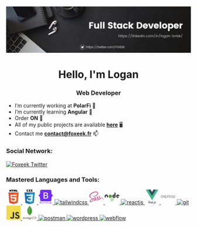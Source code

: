 <p align="center"> 
    <a href="https://twitter.com/F0XEEK" target="_blank">
        <img src="images/banner.png" alt="FullStack" />
    </a> 
</p>

<h1 align="center">Hello, I'm Logan</h1>
<h3 align="center">Web Developer</h3>

<ul>
    <li>I’m currently working at <strong>PolarFi</strong> 🔭</li>
    <li>I’m currently learning <strong>Angular</strong> 🌱</li>
    <li>Order <strong>ON</strong> 👯</li>
    <li>All of my public projects are available <a href="https://github.com/Fooxeek?tab=repositories"><strong>here</strong></a> 🖥️</li>
    <li>Contact me <a href="mailto:contact@foxeek.fr"><strong>contact@foxeek.fr</strong></a> 📫</li>
</ul>

<h3 align="left">Social Network:</h3>
<p align="left">
    <a href="https://twitter.com/F0XEEK" target="_blank">
        <img align="center" src="https://www.vectorlogo.zone/logos/twitter/twitter-tile.svg" alt="Foxeek Twitter" height="40" width="40" />
    </a>
</p>

<h3 align="left">Mastered Languages and Tools:</h3>
<p align="left"> 
    <a href="https://www.w3.org/html/" target="_blank" rel="noreferrer"> 
        <img src="https://raw.githubusercontent.com/devicons/devicon/master/icons/html5/html5-original-wordmark.svg" alt="html5" width="40" height="40"/> 
    </a>
    <a href="https://www.w3schools.com/css/" target="_blank" rel="noreferrer">
        <img src="https://raw.githubusercontent.com/devicons/devicon/master/icons/css3/css3-original-wordmark.svg" alt="css3" width="40" height="40"/> 
    </a>  
    <a href="https://getbootstrap.com" target="_blank" rel="noreferrer"> 
        <img src="https://raw.githubusercontent.com/devicons/devicon/master/icons/bootstrap/bootstrap-plain-wordmark.svg" alt="bootstrap" width="40" height="40"/>
    </a>
        <a href="https://tailwindcss.com/" target="_blank" rel="noreferrer"> 
        <img src="https://www.vectorlogo.zone/logos/tailwindcss/tailwindcss-icon.svg" alt="tailwindcss" width="40" height="40"/>
    </a>
    <a href="https://sass-lang.com" target="_blank" rel="noreferrer"> 
        <img src="https://raw.githubusercontent.com/devicons/devicon/master/icons/sass/sass-original.svg" alt="sass" width="40" height="40"/> 
    </a> 
        <a href="https://nodejs.org" target="_blank" rel="noreferrer"> 
        <img src="https://raw.githubusercontent.com/devicons/devicon/master/icons/nodejs/nodejs-original-wordmark.svg" alt="nodejs" width="40" height="40"/> 
    </a> 
    <a href="https://react.dev/" target="_blank" rel="noreferrer"> 
        <img src="https://www.vectorlogo.zone/logos/reactjs/reactjs-icon.svg" alt="reactjs" width="40" height="40"/> 
    </a> 
    <a href="https://vuejs.org/" target="_blank" rel="noreferrer"> 
        <img src="https://raw.githubusercontent.com/devicons/devicon/master/icons/vuejs/vuejs-original-wordmark.svg" alt="vuejs" width="40" height="40"/> 
    </a> 
    <a href="https://expressjs.com" target="_blank" rel="noreferrer"> 
        <img src="https://raw.githubusercontent.com/devicons/devicon/master/icons/express/express-original-wordmark.svg" alt="express" width="40" height="40"/> 
    </a> 
    <a href="https://git-scm.com/" target="_blank" rel="noreferrer"> 
        <img src="https://www.vectorlogo.zone/logos/git-scm/git-scm-icon.svg" alt="git" width="40" height="40"/> 
    </a> 
    <a href="https://developer.mozilla.org/en-US/docs/Web/JavaScript" target="_blank" rel="noreferrer"> 
        <img src="https://raw.githubusercontent.com/devicons/devicon/master/icons/javascript/javascript-original.svg" alt="javascript" width="40" height="40"/> 
    </a>
    <a href="https://www.mongodb.com/" target="_blank" rel="noreferrer"> 
        <img src="https://raw.githubusercontent.com/devicons/devicon/master/icons/mongodb/mongodb-original-wordmark.svg" alt="mongodb" width="40" height="40"/> 
    </a>  
    <a href="https://postman.com" target="_blank" rel="noreferrer"> 
        <img src="https://www.vectorlogo.zone/logos/getpostman/getpostman-icon.svg" alt="postman" width="40" height="40"/> 
    </a> 
    <a href="https://wordpress.com/" target="_blank" rel="noreferrer"> 
        <img src="https://www.vectorlogo.zone/logos/wordpress/wordpress-icon.svg" alt="wordpress" width="40" height="40"/> 
    </a>
        <a href="https://webflow.com/" target="_blank" rel="noreferrer"> 
        <img src="https://www.vectorlogo.zone/logos/webflow/webflow-icon.svg" alt="webflow" width="40" height="40"/> 
    </a>  
</p>
